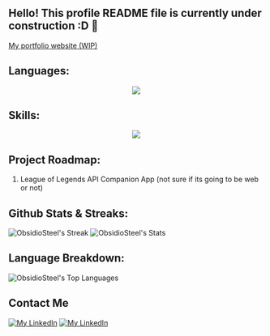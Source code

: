 ## Hello! This profile README file is currently under construction :D 🚧

[My portfolio website (WIP)](https://obsidiosteel.github.io/Portfolio-Website/)

## Languages:
<p align="center">
  <a href="https://skillicons.dev">
    <img src="https://skillicons.dev/icons?i=py,java,html"/>
  </a>
</p>

## Skills:
<p align="center">
  <a href="https://skillicons.dev">
    <img src="https://skillicons.dev/icons?i=blender,notion,github,git,vscode" />
  </a>
</p>

## Project Roadmap:
1. League of Legends API Companion App (not sure if its going to be web or not)

## Github Stats & Streaks:
![ObsidioSteel's Streak](https://github-readme-streak-stats.herokuapp.com/?user=ObsidioSteel&theme=vue-dark&hide_border=true)
![ObsidioSteel's Stats](https://github-readme-stats.vercel.app/api?username=ObsidioSteel&theme=vue-dark&show_icons=true&hide_border=true&count_private=true)

## Language Breakdown:
![ObsidioSteel's Top Languages](https://github-readme-stats.vercel.app/api/top-langs/?username=ObsidioSteel&theme=vue-dark&show_icons=true&hide_border=true&layout=compact)

## Contact Me
[![My LinkedIn](https://skillicons.dev/icons?i=linkedin)](https://www.linkedin.com/in/shaheedheadley/)
[![My LinkedIn](https://skillicons.dev/icons?i=twitter)](https://x.com/ObsidioSteel)
